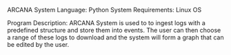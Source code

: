 ARCANA System
Language: Python
System Requirements: Linux OS

Program Description:
ARCANA System is used to to ingest logs with a predefined structure and store them into events. The user can then choose a range of these logs to download and the system will form a graph that can be edited by the
user. 
